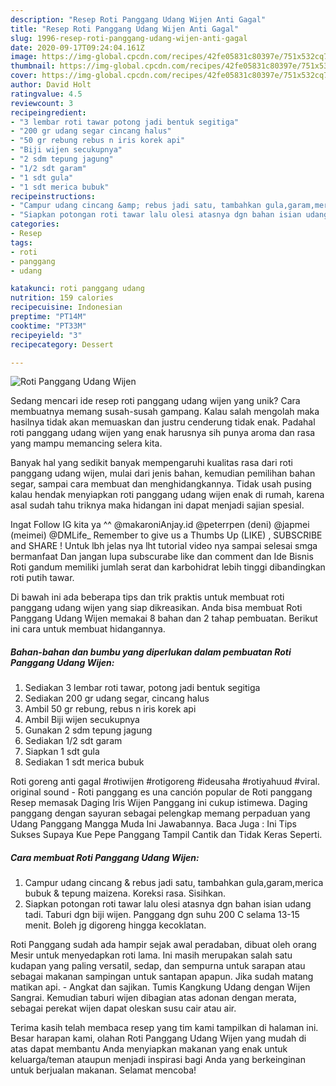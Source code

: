 ```yaml
---
description: "Resep Roti Panggang Udang Wijen Anti Gagal"
title: "Resep Roti Panggang Udang Wijen Anti Gagal"
slug: 1996-resep-roti-panggang-udang-wijen-anti-gagal
date: 2020-09-17T09:24:04.161Z
image: https://img-global.cpcdn.com/recipes/42fe05831c80397e/751x532cq70/roti-panggang-udang-wijen-foto-resep-utama.jpg
thumbnail: https://img-global.cpcdn.com/recipes/42fe05831c80397e/751x532cq70/roti-panggang-udang-wijen-foto-resep-utama.jpg
cover: https://img-global.cpcdn.com/recipes/42fe05831c80397e/751x532cq70/roti-panggang-udang-wijen-foto-resep-utama.jpg
author: David Holt
ratingvalue: 4.5
reviewcount: 3
recipeingredient:
- "3 lembar roti tawar potong jadi bentuk segitiga"
- "200 gr udang segar cincang halus"
- "50 gr rebung rebus n iris korek api"
- "Biji wijen secukupnya"
- "2 sdm tepung jagung"
- "1/2 sdt garam"
- "1 sdt gula"
- "1 sdt merica bubuk"
recipeinstructions:
- "Campur udang cincang &amp; rebus jadi satu, tambahkan gula,garam,merica bubuk &amp; tepung maizena. Koreksi rasa. Sisihkan."
- "Siapkan potongan roti tawar lalu olesi atasnya dgn bahan isian udang tadi. Taburi dgn biji wijen. Panggang dgn suhu 200 C selama 13-15 menit. Boleh jg digoreng hingga kecoklatan."
categories:
- Resep
tags:
- roti
- panggang
- udang

katakunci: roti panggang udang 
nutrition: 159 calories
recipecuisine: Indonesian
preptime: "PT14M"
cooktime: "PT33M"
recipeyield: "3"
recipecategory: Dessert

---
```



![Roti Panggang Udang Wijen](https://img-global.cpcdn.com/recipes/42fe05831c80397e/751x532cq70/roti-panggang-udang-wijen-foto-resep-utama.jpg)

Sedang mencari ide resep roti panggang udang wijen yang unik? Cara membuatnya memang susah-susah gampang. Kalau salah mengolah maka hasilnya tidak akan memuaskan dan justru cenderung tidak enak. Padahal roti panggang udang wijen yang enak harusnya sih punya aroma dan rasa yang mampu memancing selera kita.

Banyak hal yang sedikit banyak mempengaruhi kualitas rasa dari roti panggang udang wijen, mulai dari jenis bahan, kemudian pemilihan bahan segar, sampai cara membuat dan menghidangkannya. Tidak usah pusing kalau hendak menyiapkan roti panggang udang wijen enak di rumah, karena asal sudah tahu triknya maka hidangan ini dapat menjadi sajian spesial.

Ingat Follow IG kita ya ^^ @makaroniAnjay.id @peterrpen (deni) @japmei (meimei) @DMLife_ Remember to give us a Thumbs Up (LIKE) , SUBSCRIBE and SHARE ! Untuk lbh jelas nya lht tutorial video nya sampai selesai smga bermanfaat Dan jangan lupa subscurabe like dan comment dan Ide Bisnis Roti gandum memiliki jumlah serat dan karbohidrat lebih tinggi dibandingkan roti putih tawar.


Di bawah ini ada beberapa tips dan trik praktis untuk membuat roti panggang udang wijen yang siap dikreasikan. Anda bisa membuat Roti Panggang Udang Wijen memakai 8 bahan dan 2 tahap pembuatan. Berikut ini cara untuk membuat hidangannya.

<!--inarticleads1-->

##### Bahan-bahan dan bumbu yang diperlukan dalam pembuatan Roti Panggang Udang Wijen:

1. Sediakan 3 lembar roti tawar, potong jadi bentuk segitiga
1. Sediakan 200 gr udang segar, cincang halus
1. Ambil 50 gr rebung, rebus n iris korek api
1. Ambil Biji wijen secukupnya
1. Gunakan 2 sdm tepung jagung
1. Sediakan 1/2 sdt garam
1. Siapkan 1 sdt gula
1. Sediakan 1 sdt merica bubuk


Roti goreng anti gagal #rotiwijen #rotigoreng #ideusaha #rotiyahuud #viral. original sound - Roti panggang es una canción popular de Roti panggang Resep memasak Daging Iris Wijen Panggang ini cukup istimewa. Daging panggang dengan sayuran sebagai pelengkap memang perpaduan yang Udang Panggang Mangga Muda Ini Jawabannya. Baca Juga : Ini Tips Sukses Supaya Kue Pepe Panggang Tampil Cantik dan Tidak Keras Seperti. 

<!--inarticleads2-->

##### Cara membuat Roti Panggang Udang Wijen:

1. Campur udang cincang &amp; rebus jadi satu, tambahkan gula,garam,merica bubuk &amp; tepung maizena. Koreksi rasa. Sisihkan.
1. Siapkan potongan roti tawar lalu olesi atasnya dgn bahan isian udang tadi. Taburi dgn biji wijen. Panggang dgn suhu 200 C selama 13-15 menit. Boleh jg digoreng hingga kecoklatan.


Roti Panggang sudah ada hampir sejak awal peradaban, dibuat oleh orang Mesir untuk menyedapkan roti lama. Ini masih merupakan salah satu kudapan yang paling versatil, sedap, dan sempurna untuk sarapan atau sebagai makanan sampingan untuk santapan apapun. Jika sudah matang matikan api. - Angkat dan sajikan. Tumis Kangkung Udang dengan Wijen Sangrai. Kemudian taburi wijen dibagian atas adonan dengan merata, sebagai perekat wijen dapat oleskan susu cair atau air. 

Terima kasih telah membaca resep yang tim kami tampilkan di halaman ini. Besar harapan kami, olahan Roti Panggang Udang Wijen yang mudah di atas dapat membantu Anda menyiapkan makanan yang enak untuk keluarga/teman ataupun menjadi inspirasi bagi Anda yang berkeinginan untuk berjualan makanan. Selamat mencoba!
